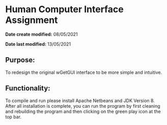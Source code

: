 # Human Computer Interface Assignment
**Date create modified:** 08/05/2021

**Date last modified:** 13/05/2021

## Purpose:
To redesign the original wGetGUI interface to be more simple and intuitive.

## Functionality:
To compile and run please install Apache Netbeans and JDK Version 8. After all installation is complete, you can run the program by first cleaning and rebuilding the program and then clicking on the green play icon at the top bar.
 
